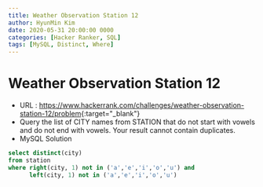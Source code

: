 ```yaml
---
title: Weather Observation Station 12
author: HyunMin Kim
date: 2020-05-31 20:00:00 0000
categories: [Hacker Ranker, SQL]
tags: [MySQL, Distinct, Where]
---
```


# Weather Observation Station 12

- URL : <https://www.hackerrank.com/challenges/weather-observation-station-12/problem>{:target="_blank"}
- Query the list of CITY names from STATION that do not start with vowels and do not end with vowels. Your result cannot contain duplicates.
- MySQL Solution

```sql
select distinct(city)
from station
where right(city, 1) not in ('a','e','i','o','u') and
      left(city, 1) not in ('a','e','i','o','u')
```